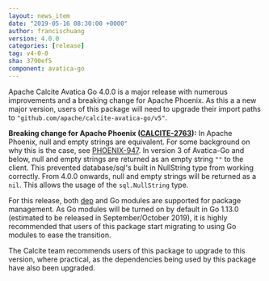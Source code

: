```yaml
---
layout: news_item
date: "2019-05-16 08:30:00 +0000"
author: francischuang
version: 4.0.0
categories: [release]
tag: v4-0-0
sha: 3790ef5
component: avatica-go
---
```

<!--
{% comment %}
Licensed to the Apache Software Foundation (ASF) under one or more
contributor license agreements.  See the NOTICE file distributed with
this work for additional information regarding copyright ownership.
The ASF licenses this file to you under the Apache License, Version 2.0
(the "License"); you may not use this file except in compliance with
the License.  You may obtain a copy of the License at

http://www.apache.org/licenses/LICENSE-2.0

Unless required by applicable law or agreed to in writing, software
distributed under the License is distributed on an "AS IS" BASIS,
WITHOUT WARRANTIES OR CONDITIONS OF ANY KIND, either express or implied.
See the License for the specific language governing permissions and
limitations under the License.
{% endcomment %}
-->

Apache Calcite Avatica Go 4.0.0 is a major release with numerous improvements and a breaking change for Apache Phoenix.
As this a a new major version, users of this package will need to upgrade their import paths to 
`"github.com/apache/calcite-avatica-go/v5"`.

**Breaking change for Apache Phoenix ([CALCITE-2763](https://issues.apache.org/jira/browse/CALCITE-2724)):** 
In Apache Phoenix, null and empty strings are equivalent. For some background on why this is the case, see
[PHOENIX-947](https://issues.apache.org/jira/browse/PHOENIX-947). In version 3 of Avatica-Go and below, null and empty
strings are returned as an empty string `""` to the client. This prevented database/sql's built in NullString type from
working correctly. From 4.0.0 onwards, null and empty strings will be returned as a `nil`. This allows the usage of the
`sql.NullString` type.

For this release, both [dep](https://github.com/golang/dep) and Go modules are supported for package management. As 
Go modules will be turned on by default in Go 1.13.0 (estimated to be released in September/October 2019), it is highly
recommended that users of this package start migrating to using Go modules to ease the transition.

The Calcite team recommends users of this package to upgrade to this version, where practical, as the dependencies being
used by this package have also been upgraded.